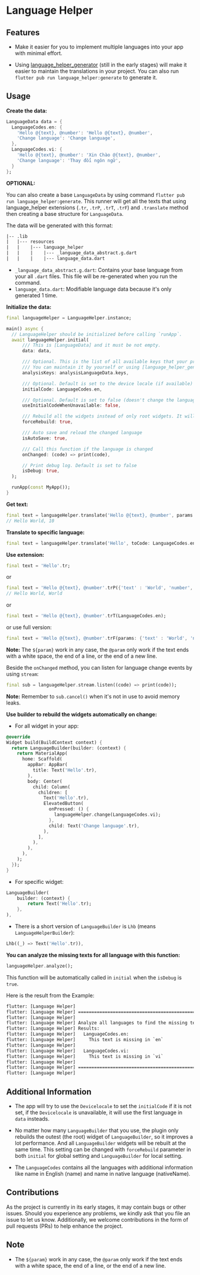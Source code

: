 # Language Helper

## Features

- Make it easier for you to implement multiple languages into your app with minimal effort.

- Using [language_helper_generator](https://pub.dev/packages/language_helper_generator) (still in the early stages) will make it easier to maintain the translations in your project. You can also run `flutter pub run language_helper:generate` to generate it.

## Usage

**Create the data:**

``` dart
LanguageData data = {
  LanguageCodes.en: {
    'Hello @{text}, @number': 'Hello @{text}, @number',
    'Change language': 'Change language',
  },
  LanguageCodes.vi: {
    'Hello @{text}, @number': 'Xin Chào @{text}, @number',
    'Change language': 'Thay đổi ngôn ngữ',
  }
};
```

**OPTIONAL:**

You can also create a base `LanguageData` by using command `flutter pub run language_helper:generate`. This runner will get all the texts that using language_helper extensions (`.tr`, `.trP`, `.trT`, `.trF`) and `.translate` method then creating a base structure for `LanguageData`.

The data will be generated with this format:

``` txt
|-- .lib
|   |--- resources
|   |    |--- language_helper
|   |    |    |--- _language_data_abstract.g.dart
|   |    |    |--- language_data.dart
```

- `_language_data_abstract.g.dart`: Contains your base language from your all `.dart` files. This file will be re-generated when you run the command.
- `language_data.dart`: Modifiable language data because it's only generated 1 time.

**Initialize the data:**

``` dart
final languageHelper = LanguageHelper.instance;

main() async {
  // LanguageHelper should be initialized before calling `runApp`.
  await languageHelper.initial(
      /// This is [LanguageData] and it must be not empty.
      data: data,

      /// Optional. This is the list of all available keys that your project are using.
      /// You can maintain it by yourself or using [language_helper_generator](https://pub.dev/packages/language_helper_generator) to maintain it.
      analysisKeys: analysisLanguageData.keys, 

      /// Optional. Default is set to the device locale (if available) or the first language of [data]
      initialCode: LanguageCodes.en,

      /// Optional. Default is set to false (doesn't change the language if unavailable)
      useInitialCodeWhenUnavailable: false, 

      /// Rebuild all the widgets instead of only root widgets. It will decrease the app performances.
      forceRebuild: true, 

      /// Auto save and reload the changed language
      isAutoSave: true, 

      /// Call this function if the language is changed
      onChanged: (code) => print(code), 

      // Print debug log. Default is set to false
      isDebug: true, 
  );

  runApp(const MyApp());
}
```

**Get text:**

``` dart
final text = languageHelper.translate('Hello @{text}, @number', params {'text' : 'World', 'number', '10'});
// Hello World, 10
```

**Translate to specific language:**

``` dart
final text = languageHelper.translate('Hello', toCode: LanguageCodes.en);
```

**Use extension:**

``` dart
final text = 'Hello'.tr;
```

or

``` dart
final text = 'Hello @{text}, @number'.trP({'text' : 'World', 'number', '10'});
// Hello World, World
```

or

``` dart
final text = 'Hello @{text}, @number'.trT(LanguageCodes.en);
```

or use full version:

``` dart
final text = 'Hello @{text}, @number'.trF(params: {'text' : 'World', 'number', '10'}, toCode: LanguageCodes.en);
```

**Note:** The `${param}` work in any case, the `@param` only work if the text ends with a white space, the end of a line, or the end of a new line.

Beside the `onChanged` method, you can listen for language change events by using `stream`:

``` dart
final sub = languageHelper.stream.listen((code) => print(code));
```

**Note:** Remember to `sub.cancel()` when it's not in use to avoid memory leaks.

**Use builder to rebuild the widgets automatically on change:**

- For all widget in your app:

``` dart
@override
Widget build(BuildContext context) {
  return LanguageBuilder(builder: (context) {
    return MaterialApp(
      home: Scaffold(
        appBar: AppBar(
          title: Text('Hello'.tr),
        ),
        body: Center(
          child: Column(
            children: [
              Text('Hello'.tr),
              ElevatedButton(
                onPressed: () {
                  languageHelper.change(LanguageCodes.vi);
                },
                child: Text('Change language'.tr),
              ),
            ],
          ),
        ),
      ),
    );
  });
}
```

- For specific widget:

``` dart
LanguageBuilder(
    builder: (context) {
        return Text('Hello'.tr);
    },
),
```

- There is a short version of `LanguageBuilder` is `Lhb` (means `LanguageHelperBuilder`):

``` dart
Lhb((_) => Text('Hello'.tr)),
```

**You can analyze the missing texts for all language with this function:**

``` dart
languageHelper.analyze();
```

This function will be automatically called in `initial` when the `isDebug` is `true`.

Here is the result from the Example:

``` cmd
flutter: [Language Helper]
flutter: [Language Helper] ==================================================
flutter: [Language Helper]
flutter: [Language Helper] Analyze all languages to find the missing texts...
flutter: [Language Helper] Results:
flutter: [Language Helper]   LanguageCodes.en:
flutter: [Language Helper]     This text is missing in `en`
flutter: [Language Helper]
flutter: [Language Helper]   LanguageCodes.vi:
flutter: [Language Helper]     This text is missing in `vi`
flutter: [Language Helper]
flutter: [Language Helper] ==================================================
flutter: [Language Helper]
```

## Additional Information

- The app will try to use the `Devicelocale` to set the `initialCode` if it is not set, if the `Devicelocale` is unavailable, it will use the first language in `data` insteads.

- No matter how many `LanguageBuilder` that you use, the plugin only rebuilds the outest (the root) widget of `LanguageBuilder`, so it improves a lot performance. And all `LanguageBuilder` widgets will be rebuilt at the same time. This setting can be changed with `forceRebuild` parameter in both `initial` for global setting and `LanguageBuilder` for local setting.

- The `LanguageCodes` contains all the languages with additional information like name in English (name) and name in native language (nativeName).

## Contributions

As the project is currently in its early stages, it may contain bugs or other issues. Should you experience any problems, we kindly ask that you file an issue to let us know. Additionally, we welcome contributions in the form of pull requests (PRs) to help enhance the project.

## Note

- The `${param}` work in any case, the `@param` only work if the text ends with a white space, the end of a line, or the end of a new line.
